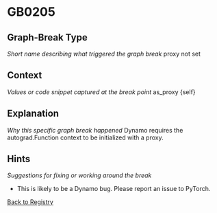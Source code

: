 # GB0205

## Graph-Break Type
*Short name describing what triggered the graph break*
proxy not set

## Context
*Values or code snippet captured at the break point*
as_proxy {self}

## Explanation
*Why this specific graph break happened*
Dynamo requires the autograd.Function context to be initialized with a proxy.

## Hints
*Suggestions for fixing or working around the break*
- This is likely to be a Dynamo bug. Please report an issue to PyTorch.



[Back to Registry](../index.md)
